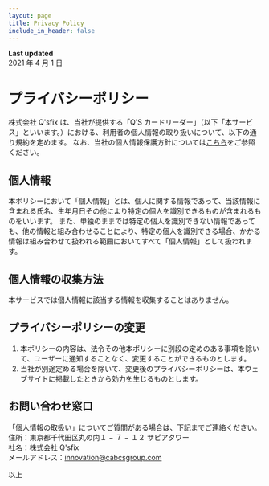 ```yaml
---
layout: page
title: Privacy Policy
include_in_header: false
---
```


**Last updated**  
2021 年 4 月 1 日

# プライバシーポリシー

株式会社 Q'sfix は、当社が提供する「Q'S カードリーダー」（以下「本サービス」といいます。）における、利用者の個人情報の取り扱いについて、以下の通り規約を定めます。
なお、当社の個人情報保護方針については[こちら](https://www.qsfix.com/other/handling.php)をご参照ください。

## 個人情報

本ポリシーにおいて「個人情報」とは、個人に関する情報であって、当該情報に含まれる氏名、生年月日その他により特定の個人を識別できるものが含まれるものをいいます。
また、単独のままでは特定の個人を識別できない情報であっても、他の情報と組み合わせることにより、特定の個人を識別できる場合、かかる情報は組み合わせて扱われる範囲においてすべて「個人情報」として扱われます。

## 個人情報の収集方法

本サービスでは個人情報に該当する情報を収集することはありません。

## プライバシーポリシーの変更

1.  本ポリシーの内容は、法令その他本ポリシーに別段の定めのある事項を除いて、ユーザーに通知することなく、変更することができるものとします。
2.  当社が別途定める場合を除いて、変更後のプライバシーポリシーは、本ウェブサイトに掲載したときから効力を生じるものとします。

## お問い合わせ窓口

「個人情報の取扱い」についてご質問がある場合は、下記までご連絡ください。  
住所：東京都千代田区丸の内１ − ７ − １２ サピアタワー  
社名：株式会社 Q'sfix  
メールアドレス：innovation@cabcsgroup.com

以上

